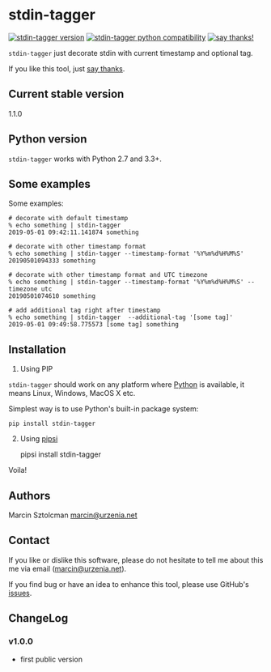 stdin-tagger
==========

[![stdin-tagger version](https://img.shields.io/pypi/v/stdin-tagger.svg)](https://pypi.python.org/pypi/stdin-tagger)
[![stdin-tagger python compatibility](https://img.shields.io/pypi/pyversions/stdin-tagger.svg)](https://pypi.python.org/pypi/stdin-tagger)
[![say thanks!](https://img.shields.io/badge/Say%20Thanks-!-1EAEDB.svg)](https://saythanks.io/to/msztolcman)

`stdin-tagger` just decorate stdin with current timestamp and optional tag.

If you like this tool, just [say thanks](https://saythanks.io/to/msztolcman).

Current stable version
----------------------

1.1.0

Python version
--------------

`stdin-tagger` works with Python 2.7 and 3.3+.

Some examples
-------------

Some examples:

    # decorate with default timestamp
    % echo something | stdin-tagger
    2019-05-01 09:42:11.141874 something
    
    # decorate with other timestamp format
    % echo something | stdin-tagger --timestamp-format '%Y%m%d%H%M%S'
    20190501094333 something 

    # decorate with other timestamp format and UTC timezone
    % echo something | stdin-tagger --timestamp-format '%Y%m%d%H%M%S' --timezone utc
    20190501074610 something
    
    # add additional tag right after timestamp
    % echo something | stdin-tagger  --additional-tag '[some tag]'
    2019-05-01 09:49:58.775573 [some tag] something

Installation
------------

1. Using PIP

`stdin-tagger` should work on any platform where [Python](http://python.org)
is available, it means Linux, Windows, MacOS X etc. 

Simplest way is to use Python's built-in package system:

    pip install stdin-tagger

2. Using [pipsi](https://github.com/mitsuhiko/pipsi)
  
    pipsi install stdin-tagger

Voila!

Authors
-------

Marcin Sztolcman <marcin@urzenia.net>

Contact
-------

If you like or dislike this software, please do not hesitate to tell me about
this me via email (marcin@urzenia.net).

If you find bug or have an idea to enhance this tool, please use GitHub's
[issues](https://github.com/msztolcman/stdin-tagger/issues).

ChangeLog
---------

### v1.0.0

* first public version
